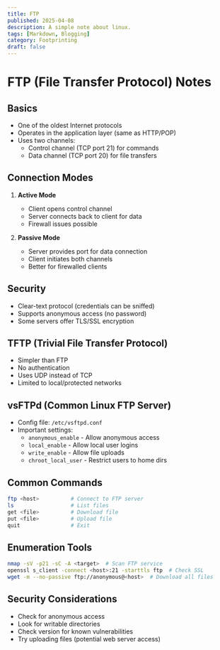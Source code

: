 ```yaml
---
title: FTP
published: 2025-04-08
description: A simple note about linux.
tags: [Markdown, Blogging]
category: Footprinting
draft: false
---
```


# FTP (File Transfer Protocol) Notes

## Basics
- One of the oldest Internet protocols
- Operates in the application layer (same as HTTP/POP)
- Uses two channels:
  - Control channel (TCP port 21) for commands
  - Data channel (TCP port 20) for file transfers

## Connection Modes
1. **Active Mode**
   - Client opens control channel
   - Server connects back to client for data
   - Firewall issues possible

2. **Passive Mode**
   - Server provides port for data connection
   - Client initiates both channels
   - Better for firewalled clients

## Security
- Clear-text protocol (credentials can be sniffed)
- Supports anonymous access (no password)
- Some servers offer TLS/SSL encryption

## TFTP (Trivial File Transfer Protocol)
- Simpler than FTP
- No authentication
- Uses UDP instead of TCP
- Limited to local/protected networks

## vsFTPd (Common Linux FTP Server)
- Config file: `/etc/vsftpd.conf`
- Important settings:
  - `anonymous_enable` - Allow anonymous access
  - `local_enable` - Allow local user logins
  - `write_enable` - Allow file uploads
  - `chroot_local_user` - Restrict users to home dirs

## Common Commands
```bash
ftp <host>          # Connect to FTP server
ls                  # List files
get <file>          # Download file
put <file>          # Upload file
quit                # Exit
```

## Enumeration Tools
```bash
nmap -sV -p21 -sC -A <target>  # Scan FTP service
openssl s_client -connect <host>:21 -starttls ftp  # Check SSL
wget -m --no-passive ftp://anonymous@<host>  # Download all files
```

## Security Considerations
- Check for anonymous access
- Look for writable directories
- Check version for known vulnerabilities
- Try uploading files (potential web server access)
